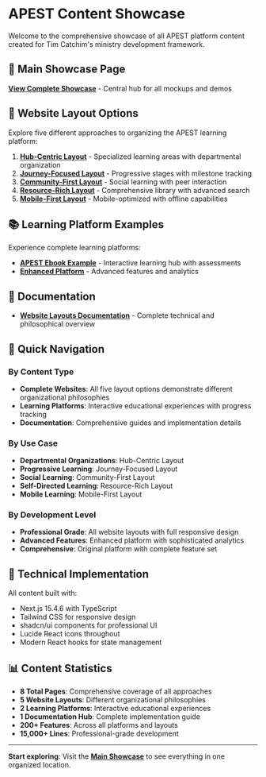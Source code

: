 # APEST Content Showcase

Welcome to the comprehensive showcase of all APEST platform content created for Tim Catchim's ministry development framework.

## 🌟 Main Showcase Page

**[View Complete Showcase](/showcase)** - Central hub for all mockups and demos

## 📱 Website Layout Options

Explore five different approaches to organizing the APEST learning platform:

1. **[Hub-Centric Layout](/website-option-hub)** - Specialized learning areas with departmental organization
2. **[Journey-Focused Layout](/website-option-journey)** - Progressive stages with milestone tracking
3. **[Community-First Layout](/website-option-community)** - Social learning with peer interaction
4. **[Resource-Rich Layout](/website-option-resource)** - Comprehensive library with advanced search
5. **[Mobile-First Layout](/website-option-mobile)** - Mobile-optimized with offline capabilities

## 📚 Learning Platform Examples

Experience complete learning platforms:

- **[APEST Ebook Example](/ebook-example)** - Interactive learning hub with assessments
- **[Enhanced Platform](/ebook-example-two)** - Advanced features and analytics

## 📖 Documentation

- **[Website Layouts Documentation](/website-layouts)** - Complete technical and philosophical overview

## 🎯 Quick Navigation

### By Content Type
- **Complete Websites**: All five layout options demonstrate different organizational philosophies
- **Learning Platforms**: Interactive educational experiences with progress tracking
- **Documentation**: Comprehensive guides and implementation details

### By Use Case
- **Departmental Organizations**: Hub-Centric Layout
- **Progressive Learning**: Journey-Focused Layout  
- **Social Learning**: Community-First Layout
- **Self-Directed Learning**: Resource-Rich Layout
- **Mobile Learning**: Mobile-First Layout

### By Development Level
- **Professional Grade**: All website layouts with full responsive design
- **Advanced Features**: Enhanced platform with sophisticated analytics
- **Comprehensive**: Original platform with complete feature set

## 🔧 Technical Implementation

All content built with:
- Next.js 15.4.6 with TypeScript
- Tailwind CSS for responsive design
- shadcn/ui components for professional UI
- Lucide React icons throughout
- Modern React hooks for state management

## 📊 Content Statistics

- **8 Total Pages**: Comprehensive coverage of all approaches
- **5 Website Layouts**: Different organizational philosophies
- **2 Learning Platforms**: Interactive educational experiences  
- **1 Documentation Hub**: Complete implementation guide
- **200+ Features**: Across all platforms and layouts
- **15,000+ Lines**: Professional-grade development

---

**Start exploring**: Visit the **[Main Showcase](/showcase)** to see everything in one organized location.
